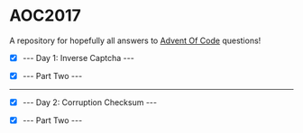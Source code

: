 # AOC2017

A repository for hopefully all answers to [Advent Of Code](http://adventofcode.com/2017) questions!
- [x] --- Day 1: Inverse Captcha ---

- [x] --- Part Two ---
----
- [x] --- Day 2: Corruption Checksum ---

- [x] --- Part Two ---


